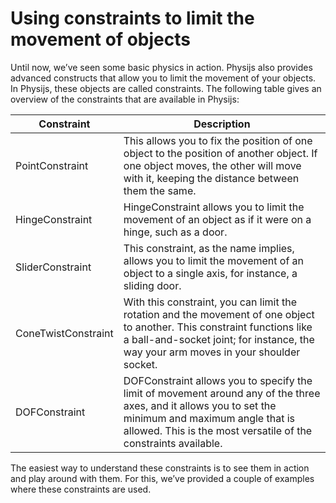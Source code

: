 # Using constraints to limit the movement of objects

Until now, we’ve seen some basic physics in action. Physijs also provides advanced constructs that allow you to
limit the movement of your objects. In Physijs, these objects are called 
constraints. The following table gives an overview of the constraints that are
available in Physijs:

Constraint  | Description  | 
---------|------
PointConstraint | This allows you to fix the position of one object to the position of another object. If one object moves, the other will move with it, keeping the distance between them the same.
HingeConstraint | HingeConstraint allows you to limit the movement of an object as if it were on a hinge, such as a door.
SliderConstraint | This constraint, as the name implies, allows you to limit the movement of an object to a single axis, for instance, a sliding door.
ConeTwistConstraint | With this constraint, you can limit the rotation and the movement of one object to another. This constraint functions like a ball-and-socket joint; for instance, the way your arm moves in your shoulder socket.
DOFConstraint | DOFConstraint allows you to specify the limit of movement around any of the three axes, and it allows you to set the minimum and maximum angle that is allowed. This is the most versatile of the constraints available.

The easiest way to understand these constraints is to see them in action and
play around with them. For this, we’ve provided a couple of examples where
these constraints are used.